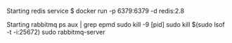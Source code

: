 
Starting redis service
$ docker run -p 6379:6379 -d redis:2.8

Starting rabbitmq
ps aux | grep epmd
sudo kill -9 [pid]
sudo kill $(sudo lsof -t -i:25672)
sudo rabbitmq-server